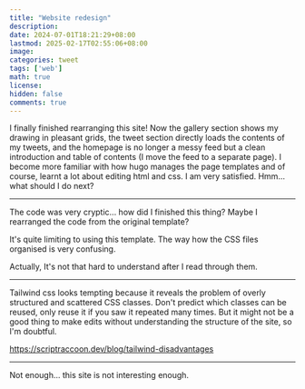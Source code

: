 ```yaml
---
title: "Website redesign"
description: 
date: 2024-07-01T18:21:29+08:00
lastmod: 2025-02-17T02:55:06+08:00
image: 
categories: tweet
tags: ['web']
math: true
license: 
hidden: false
comments: true
---
```


I finally finished rearranging this site! Now the gallery section shows my drawing in pleasant grids, the tweet section directly loads the contents of my tweets, and the homepage is no longer a messy feed but a clean introduction and table of contents (I move the feed to a separate page). I become more familiar with how hugo manages the page templates and of course, learnt a lot about editing html and css. I am very satisfied. Hmm... what should I do next?

***
The code was very cryptic... how did I finished this thing? Maybe I rearranged the code from the original template?

It's quite limiting to using this template. The way how the CSS files organised is very confusing. 

Actually, It's not that hard to understand after I read through them.
***
Tailwind css looks tempting because it reveals the problem of overly structured and scattered CSS classes. Don't predict which classes can be reused, only reuse it if you saw it repeated many times. But it might not be a good thing to make edits without understanding the structure of the site, so I'm doubtful.

https://scriptraccoon.dev/blog/tailwind-disadvantages

***
Not enough... this site is not interesting enough.


